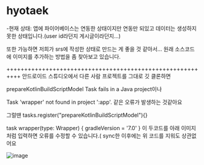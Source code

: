 # hyotaek
-현재 상태: 앱에 파이어베이스는 연동한 상태이지만 연동만 되있고 데이터는 생성하지 못한 상태입니다.(user id라던지 게시글이라던지...)

또한 가능하면 저희가 srs에 작성한 상태로 만드는 게 좋을 것 같아서... 원래 소스코드에 이미지를 추가하는 방법을 좀 찾아보고 있습니다.


++++++++++++++++++++++++++++++++++++++++++++++++++++++++++
안드로이드 스튜디오에서 다른 사람 프로젝트를 그대로 깃 클론하면 

prepareKotlinBuildScriptModel Task fails in a Java project이나

Task 'wrapper' not found in project ':app'.
같은 오류가 발생하는 것같아요


그럴땐 
tasks.register("prepareKotlinBuildScriptModel"){}

task wrapper(type: Wrapper) {
        gradleVersion = '7.0'
    }
이 두코드를 아래 이미지처럼 입력하면 오류를 수정할 수 있습니다.( sync한 이후에는 위 코드를 지워도 상관없어요


![image](https://user-images.githubusercontent.com/50943860/170899081-5e9d5307-9626-4bd7-ad9e-28a25da6dfbb.png)

